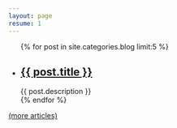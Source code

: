 ```yaml
---
layout: page
resume: 1
---
```

<div class="index-artical">
    <ul class="index-left">
    {% for post in site.categories.blog limit:5 %}
        <li>
            <h2>
            	<a href="{{ post.url }}">{{ post.title }}</a>
            </h2>
            <span class="title-desc">{{ post.description }}</span>
        </li>
    {% endfor %}
    </ul>
</div>
 <a href="{{ site.production_url }}/archive.html">(more articles)</a>